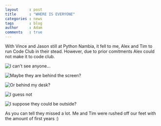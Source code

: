 ```yaml
---
layout     : post
title      : "WHERE IS EVERYONE"
categories : news
tags       : blog
author     : Adam
comments   : true
---
```


With Vince and Jason still at Python Nambia, it fell to me, Alex and Tim to run Code Club in their stead.
However, due to prior comitments Alex could not make it to code club.

![I can't see anyone...](/res/blog_pics/WHERE-IS-EVERYONE-pic1.jpg)

![Maybe they are behind the screen?](/res/blog_pics/WHERE-IS-EVERYONE-pic2.jpg)

![Or behind my desk?](/res/blog_pics/WHERE-IS-EVERYONE-pic3.jpg)

![I guess not](/res/blog_pics/WHERE-IS-EVERYONE-pic4.jpg)

![I suppose they could be outside?](/res/blog_pics/WHERE-IS-EVERYONE-pic5.jpg)

As you can tell they missed a lot. Me and Tim were rushed off our feet with the amount of first years :)
